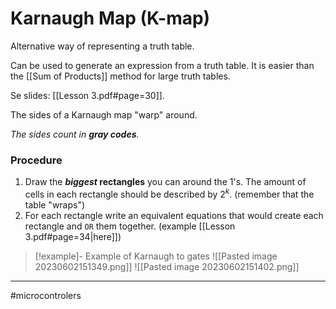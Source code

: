 # Karnaugh Map (K-map)
Alternative way of representing a truth table.

Can be used to generate an expression from a truth table. It is easier than the [[Sum of Products]] method for large truth tables.

Se slides: [[Lesson 3.pdf#page=30]].

The sides of a Karnaugh map "warp" around. 

*The sides count in **gray codes**.*

### Procedure 
1. Draw the ***biggest* rectangles** you can around the $1$'s. The amount of cells in each rectangle should be described by $2^k$. (remember that the table "wraps")
2. For each rectangle write an equivalent equations that would create each rectangle and `OR` them together. (example [[Lesson 3.pdf#page=34|here]])

> [!example]- Example of Karnaugh to gates
> ![[Pasted image 20230602151349.png]]
> ![[Pasted image 20230602151402.png]]

---
#microcontrolers 
